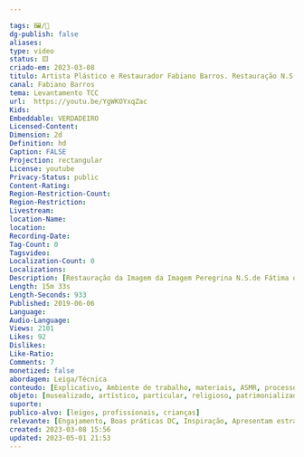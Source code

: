 ```yaml
---

tags: 🖼️/🎥️
dg-publish: false
aliases: 
type: video
status: 🟨️ 
criado-em: 2023-03-08
titulo: Artista Plástico e Restaurador Fabiano Barros. Restauração N.S.Fatima Peregrina de Portugal número 3
canal: Fabiano Barros
tema: Levantamento TCC 
url:  https://youtu.be/YgWKOYxqZac
Kids: 
Embeddable: VERDADEIRO
Licensed-Content: 
Dimension: 2d
Definition: hd
Caption: FALSE
Projection: rectangular
License: youtube
Privacy-Status: public
Content-Rating: 
Region-Restriction-Count: 
Region-Restriction: 
Livestream: 
location-Name: 
location: 
Recording-Date: 
Tag-Count: 0
Tagsvideo: 
Localization-Count: 0
Localizations: 
Description: [Restauração da Imagem da Imagem Peregrina N.S.de Fátima que estava visitando o nordeste <br>Ela e de Portugal e é 1919 a número 03<br>Ela passou por uma Restauração de emergência próximo a base dela que estava muito intacta<br>Antes de mim ela já tinha passado por uma restauração no mesmo local afetado só o serviço foi feito lá África<br>Mais desta vez eu fiz um trabalho bem mais reforçado e acredito que ficou bem resistente<br>Essa restauração pela minhas mãos foi executada no dia 24 de Maio de 2019<br>Na cidade de Guarabira PB]
Length: 15m 33s
Length-Seconds: 933
Published: 2019-06-06
Language: 
Audio-Language: 
Views: 2101
Likes: 92
Dislikes: 
Like-Ratio: 
Comments: 7
monetized: false
abordagem: Leiga/Técnica
conteudo: [Explicativo, Ambiente de trabalho, materiais, ASMR, processos]
objeto: [musealizado, artístico, particular, religioso, patrimonializado, histórico]
suporte:
publico-alvo: [leigos, profissionais, crianças]
relevante: [Engajamento, Boas práticas DC, Inspiração, Apresentam estratégias de DC, Inovações, cibercultura]
created: 2023-03-08 15:56
updated: 2023-05-01 21:53
---
```

